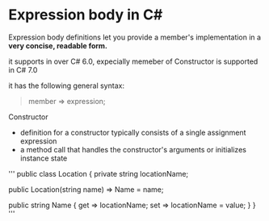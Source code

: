 # Expression body in C#

Expression body definitions let you provide a member's implementation in a **very concise, readable form.**

it supports in over C# 6.0, expecially memeber of Constructor is supported in C# 7.0

it has the following general syntax:
> member => expression;

Constructor
- definition for a constructor typically consists of a single assignment expression 
- a method call that handles the constructor's arguments or initializes instance state

'''
public class Location
{
   private string locationName;
   
   public Location(string name) => Name = name;

   public string Name
   {
      get => locationName;
      set => locationName = value;
   } 
}
'''
